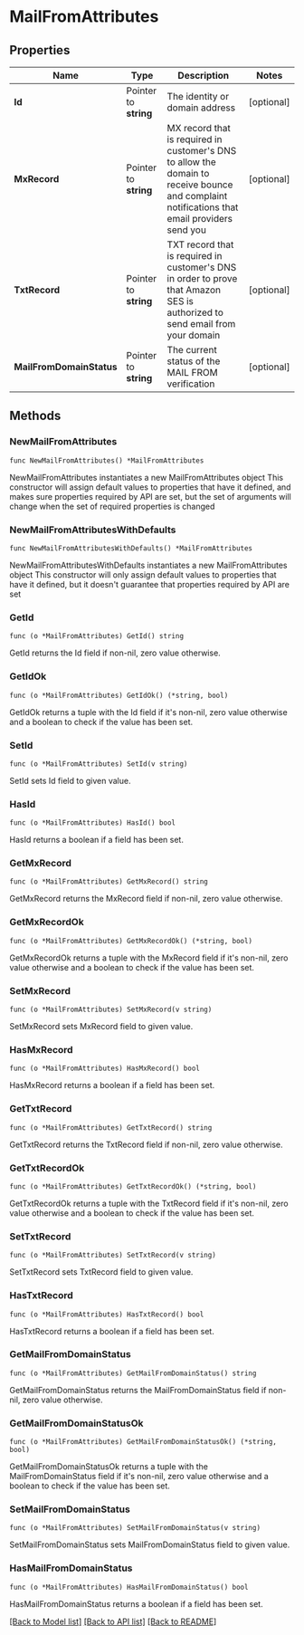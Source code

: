 # MailFromAttributes

## Properties

Name | Type | Description | Notes
------------ | ------------- | ------------- | -------------
**Id** | Pointer to **string** | The identity or domain address | [optional] 
**MxRecord** | Pointer to **string** | MX record that is required in customer&#39;s DNS to allow the domain to receive bounce and complaint notifications that email providers send you | [optional] 
**TxtRecord** | Pointer to **string** | TXT record that is required in customer&#39;s DNS in order to prove that Amazon SES is authorized to send email from your domain | [optional] 
**MailFromDomainStatus** | Pointer to **string** | The current status of the MAIL FROM verification | [optional] 

## Methods

### NewMailFromAttributes

`func NewMailFromAttributes() *MailFromAttributes`

NewMailFromAttributes instantiates a new MailFromAttributes object
This constructor will assign default values to properties that have it defined,
and makes sure properties required by API are set, but the set of arguments
will change when the set of required properties is changed

### NewMailFromAttributesWithDefaults

`func NewMailFromAttributesWithDefaults() *MailFromAttributes`

NewMailFromAttributesWithDefaults instantiates a new MailFromAttributes object
This constructor will only assign default values to properties that have it defined,
but it doesn't guarantee that properties required by API are set

### GetId

`func (o *MailFromAttributes) GetId() string`

GetId returns the Id field if non-nil, zero value otherwise.

### GetIdOk

`func (o *MailFromAttributes) GetIdOk() (*string, bool)`

GetIdOk returns a tuple with the Id field if it's non-nil, zero value otherwise
and a boolean to check if the value has been set.

### SetId

`func (o *MailFromAttributes) SetId(v string)`

SetId sets Id field to given value.

### HasId

`func (o *MailFromAttributes) HasId() bool`

HasId returns a boolean if a field has been set.

### GetMxRecord

`func (o *MailFromAttributes) GetMxRecord() string`

GetMxRecord returns the MxRecord field if non-nil, zero value otherwise.

### GetMxRecordOk

`func (o *MailFromAttributes) GetMxRecordOk() (*string, bool)`

GetMxRecordOk returns a tuple with the MxRecord field if it's non-nil, zero value otherwise
and a boolean to check if the value has been set.

### SetMxRecord

`func (o *MailFromAttributes) SetMxRecord(v string)`

SetMxRecord sets MxRecord field to given value.

### HasMxRecord

`func (o *MailFromAttributes) HasMxRecord() bool`

HasMxRecord returns a boolean if a field has been set.

### GetTxtRecord

`func (o *MailFromAttributes) GetTxtRecord() string`

GetTxtRecord returns the TxtRecord field if non-nil, zero value otherwise.

### GetTxtRecordOk

`func (o *MailFromAttributes) GetTxtRecordOk() (*string, bool)`

GetTxtRecordOk returns a tuple with the TxtRecord field if it's non-nil, zero value otherwise
and a boolean to check if the value has been set.

### SetTxtRecord

`func (o *MailFromAttributes) SetTxtRecord(v string)`

SetTxtRecord sets TxtRecord field to given value.

### HasTxtRecord

`func (o *MailFromAttributes) HasTxtRecord() bool`

HasTxtRecord returns a boolean if a field has been set.

### GetMailFromDomainStatus

`func (o *MailFromAttributes) GetMailFromDomainStatus() string`

GetMailFromDomainStatus returns the MailFromDomainStatus field if non-nil, zero value otherwise.

### GetMailFromDomainStatusOk

`func (o *MailFromAttributes) GetMailFromDomainStatusOk() (*string, bool)`

GetMailFromDomainStatusOk returns a tuple with the MailFromDomainStatus field if it's non-nil, zero value otherwise
and a boolean to check if the value has been set.

### SetMailFromDomainStatus

`func (o *MailFromAttributes) SetMailFromDomainStatus(v string)`

SetMailFromDomainStatus sets MailFromDomainStatus field to given value.

### HasMailFromDomainStatus

`func (o *MailFromAttributes) HasMailFromDomainStatus() bool`

HasMailFromDomainStatus returns a boolean if a field has been set.


[[Back to Model list]](../README.md#documentation-for-models) [[Back to API list]](../README.md#documentation-for-api-endpoints) [[Back to README]](../README.md)


